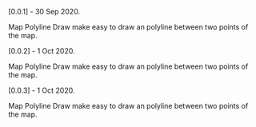 [0.0.1] - 30 Sep 2020.

Map Polyline Draw make easy to draw an polyline between two points of the map.

[0.0.2] - 1 Oct 2020.

Map Polyline Draw make easy to draw an polyline between two points of the map.

[0.0.3] - 1 Oct 2020.

Map Polyline Draw make easy to draw an polyline between two points of the map.

